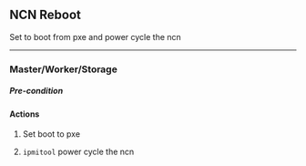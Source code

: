 ## NCN Reboot

Set to boot from pxe and power cycle the ncn

---

### Master/Worker/Storage

##### Pre-condition

#### Actions
1. Set boot to pxe


2. `ipmitool` power cycle the ncn
